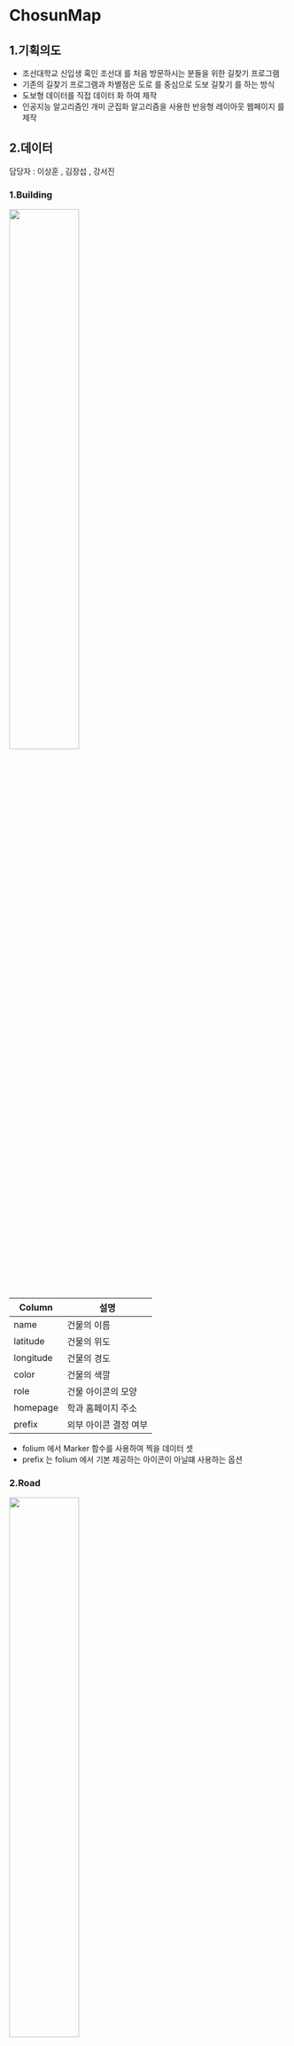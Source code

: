 # ChosunMap
## 1.기획의도 
- 조선대학교 신입생 혹인 조선대 를 처음 방문하시는 분들을 위한 길찾기 프로그램 
- 기존의 길찾기 프로그램과 차별점은 도로 를 중심으로 도보 길찾기 를 하는 방식 
- 도보형 데이터를 직접 데이터 화 하여 제작 
- 인공지능 알고리즘인 개미 군집화 알고리즘을 사용한 반응형 레이아웃 웹페이지 를 제작 

## 2.데이터 
담당자 : 이상훈 , 김장섭 , 강서진 
### 1.Building
<img src="https://github.com/hokoro/ChosunMap/blob/master/media/Image/Building.png" width="50%" height="50%">

|Column|설명|
|------|---|
|name|건물의 이름|
|latitude|건물의 위도|
|longitude|건물의 경도|
|color|건물의 색깔|
|role|건물 아이콘의 모양|
|homepage|학과 홈페이지 주소|
|prefix|외부 아이콘 결정 여부|

- folium 에서 Marker 함수를 사용하여 찍을 데이터 셋 
- prefix 는 folium 에서 기본 제공하는 아이콘이 아닐떄 사용하는 옵션 



### 2.Road
<img src="https://github.com/hokoro/ChosunMap/blob/master/media/Image/Road.png" width="50%" height="50%">

|Column|설명|
|------|---|
|name|도로의 이름|
|latitude|건물의 위도|
|longitude|건물의 경도|

- 최적 루트를 연결하기 위한 도로 포인트 데이터 셋 

### 3.Node
<img src="https://github.com/hokoro/ChosunMap/blob/master/media/Image/Road.png" width="50%" height="50%">

|Column|설명|
|------|---|
|name|건물 + 도로 의 정보|
|number|그래프 인덱스 정보|

- 그래프 에서 사용할 건물 + 도로 노드의 정보 
- number = 그래프 index 

### 4.Bus
<img src="https://github.com/hokoro/ChosunMap/blob/master/media/Image/Node.png" width="50%" height="50%">

|Column|설명|
|------|---|
|name|버스 정류장/도로 의 정보|
|latitude|각 위치의 위도|
|longitude|각 위치의 경도|


### 5.Distance
<img src="https://github.com/hokoro/ChosunMap/blob/master/media/Image/distance.jpg" width="50%" height="50%">

- 노드와 노드 사이의 거리를 나타내는 데이터

### 6.Time 
<img src="https://github.com/hokoro/ChosunMap/blob/master/media/Image/time.jpg" width="50%" height="50%">

- 노드와 노드 사이의 걸리는 시간을 나타내는 데이터  

## 3.ACO
담당자 : 이경근

- 유전 알고리즘 중 하나인 개미 알고리즘 을 통한 최적 경로 계산 
- 거리/시간 그래프 두개를 토대로 두가지의 결과를 도출 

### 개미 알고리즘의 개념 
[알고리즘](http://antalg.egloos.com/v/82254)

### 개미 알고리즘 참고 소스
[소스](https://github.com/Akavall/AntColonyOptimization/blob/c585c5cfc9b0e6b709322ac15fe1e2193b20d8e4/ant_colony.py#L44)

### 향상된 개미 알고리즘 참고 논문 
[논문](https://www.hindawi.com/journals/mpe/2016/7672839/)

## 4.Web
담당자 : 천영성 

언어 : Python , HTML , CSS 

백엔드 : Django 

DB : sqlite3

- 도보형 그래프 와 ACO 알고리즘 을 적용한 결과를 시각화 하여 보여줄 반응형 레이아웃 웹 페이지 

### 기본 지도 

- Folium Marker 를 사용한 조선대학교 건물 에 대한 정보를 알려주는 기본지도 

[![IMAGE ALT TEXT HERE](https://img.youtube.com/vi/ywwJvJAwo2s/maxresdefault.jpg)](https://www.youtube.com/watch?v=ywwJvJAwo2s)

### 검색 지도 

- Folium Marker , Polyline , label 을 사용하여 건물 과 건물 사이의 거리/시간 기반 최적 경로를 알려주는 기능 

[![IMAGE ALT TEXT HERE](https://img.youtube.com/vi/KZebt58eN68/maxresdefault.jpg)](https://www.youtube.com/watch?v=KZebt58eN68)

### 버스 지도 

- Folium Marker , Polyline , label 을 사용하여 조선대학교 교내 버스 루트 를 알려주는 기능 
  

[![IMAGE ALT TEXT HERE](https://img.youtube.com/vi/a4NY-l7IhHs/maxresdefault.jpg)](https://www.youtube.com/watch?v=a4NY-l7IhHs)



